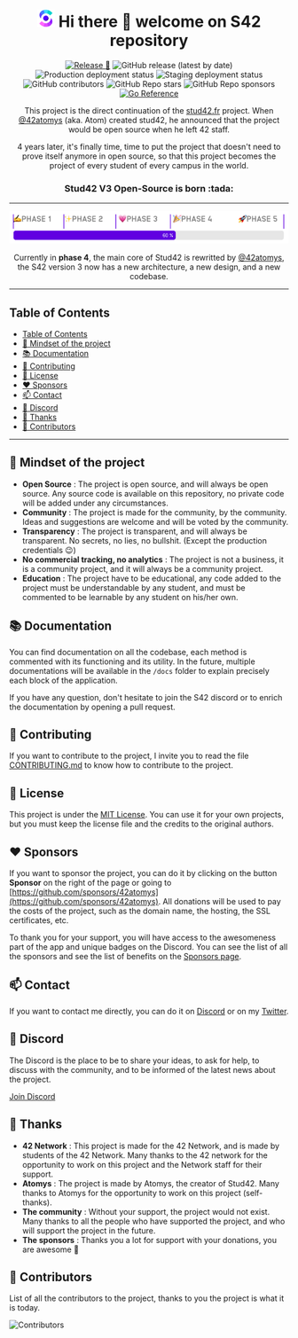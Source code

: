 <h1 align="center"><img src=".github/profile/logo-emoji.png" /> Hi there 👋 welcome on S42 repository</h1>

<p align="center"><a href="https://github.com/42atomys/stud42/actions/workflows/ci.yaml"><img src="https://github.com/42atomys/stud42/actions/workflows/ci.yaml/badge.svg" alt="Release 🎉"></a>
<img src="https://img.shields.io/github/v/release/42atomys/stud42?label=last%20release" alt="GitHub release (latest by date)">
<img src="https://img.shields.io/github/deployments/42atomys/stud42/production?label=live" alt="Production deployment status">
<img src="https://img.shields.io/github/deployments/42atomys/stud42/staging?label=next" alt="Staging deployment status">
<img src="https://img.shields.io/github/contributors/42atomys/stud42?color=blueviolet" alt="GitHub contributors">
<img src="https://img.shields.io/github/stars/42atomys/stud42?color=blueviolet" alt="GitHub Repo stars">
<img src="https://img.shields.io/github/sponsors/42atomys?color=blueviolet" alt="GitHub Repo sponsors">
<a href="https://pkg.go.dev/github.com/42atomys/stud42"><img src="https://pkg.go.dev/badge/github.com/42atomys/stud42.svg" alt="Go Reference"></a></p>

<p align="center">This project is the direct continuation of the <a href="https://stud42.fr">stud42.fr</a> project. When <a href="https://github.com/42atomys">@42atomys</a> (aka. Atom) created stud42, he announced that the project would be open source when he left 42 staff.</p>

<p align="center">4 years later, it's finally time, time to put the project that doesn't need to prove itself anymore in open source, so that this project becomes the project of every student of every campus in the world.</p>

<h3 align="center">Stud42 V3 Open-Source is born :tada: </h3>

<hr/>

<p align="center"><img src=".github/profile/PROGRESS.png" /></p>
<p align="center">Currently in <b>phase 4</b>, the main core of Stud42 is rewritted by <a href="https://github.com/42atomys">@42atomys</a>, the S42 version 3 now has a new architecture, a new design, and a new codebase.</p>

<hr />

## Table of Contents

- [Table of Contents](#table-of-contents)
- [🤯 Mindset of the project](#-mindset-of-the-project)
- [📚 Documentation](#-documentation)
- [📝 Contributing](#-contributing)
- [📜 License](#-license)
- [❤️ Sponsors](#️-sponsors)
- [📫 Contact](#-contact)
- [💬 Discord](#-discord)
- [🎉 Thanks](#-thanks)
- [🤝 Contributors](#-contributors)

<hr/>

## 🤯 Mindset of the project

- **Open Source** : The project is open source, and will always be open source. Any source code is available on this repository, no private code will be added under any circumstances.
- **Community** : The project is made for the community, by the community. Ideas and suggestions are welcome and will be voted by the community.
- **Transparency** : The project is transparent, and will always be transparent. No secrets, no lies, no bullshit. (Except the production credentials :wink:)
- **No commercial tracking, no analytics** : The project is not a business, it is a community project, and it will always be a community project.
- **Education** : The project have to be educational, any code added to the project must be understandable by any student, and must be commented to be learnable by any student on his/her own.

## 📚 Documentation

You can find documentation on all the codebase, each method is commented with its functioning and its utility. In the future, multiple documentations will be available in the `/docs` folder to explain precisely each block of the application.

If you have any question, don't hesitate to join the S42 discord or to enrich the documentation by opening a pull request.

## 📝 Contributing

If you want to contribute to the project, I invite you to read the file [CONTRIBUTING.md](CONTRIBUTING.md) to know how to contribute to the project.

## 📜 License

This project is under the [MIT License](LICENSE). You can use it for your own projects, but you must keep the license file and the credits to the original authors.

## ❤️ Sponsors

If you want to sponsor the project, you can do it by clicking on the button **Sponsor** on the right of the page or going to [https://github.com/sponsors/42atomys](https://github.com/sponsors/42atomys). All donations will be used to pay the costs of the project, such as the domain name, the hosting, the SSL certificates, etc.

To thank you for your support, you will have access to the awesomeness part of the app and unique badges on the Discord. You can see the list of all the sponsors and see the list of benefits on the [Sponsors page](https://github.com/sponsors/42atomys).

## 📫 Contact

If you want to contact me directly, you can do it on [Discord](https://discord.gg/5f864c6hyj) or on my [Twitter](https://twitter.com/42_Atomys).

## 💬 Discord

The Discord is the place to be to share your ideas, to ask for help, to discuss with the community, and to be informed of the latest news about the project.

[Join Discord](https://discord.gg/5f864c6hyj)

## 🎉 Thanks

- **42 Network** : This project is made for the 42 Network, and is made by students of the 42 Network. Many thanks to the 42 network for the opportunity to work on this project and the Network staff for their support.
- **Atomys** : The project is made by Atomys, the creator of Stud42. Many thanks to Atomys for the opportunity to work on this project (self-thanks).
- **The community** : Without your support, the project would not exist. Many thanks to all the people who have supported the project, and who will support the project in the future.
- **The sponsors** : Thanks you a lot for support with your donations, you are awesome 💜

## 🤝 Contributors

List of all the contributors to the project, thanks to you the project is what it is today.

![Contributors](https://contrib.rocks/image?repo=42atomys/stud42)
